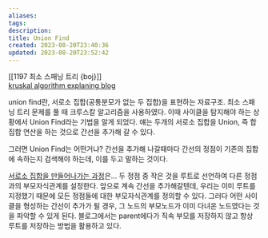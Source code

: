 ```yaml
---
aliases: 
tags: 
description:
title: Union Find
created: 2023-08-20T23:40:36
updated: 2023-08-20T23:52:42
---
```

[[1197 최소 스패닝 트리 {boj}]]  
[kruskal algorithm explaning blog](https://chanhuiseok.github.io/posts/algo-33/)

union find란, 서로소 집합(공통분모가 없는 두 집합)을 표현하는 자료구조. 최소 스패닝 트리 문제를 풀 때 크루스칼 알고리즘을 사용하였다. 이때 사이클을 탐지해야 하는 상황에서 Union Find라는 기법을 알게 되었다. 얘는 두개의 서로소 집합을 Union, 즉 합집합 연산을 하는 것으로 간선을 추가해 갈 수 있다. 

그러면 Union Find는 어떤거냐? 간선을 추가해 나갈때마다 간선의 정점이 기존의 집합에 속하는지 검색해야 하는데, 이를 두고 말하는 것이다.

[서로소 집합을 만들어나가는 과정](https://m.blog.naver.com/ndb796/221230994142)은... 두 정점 중 작은 것을 루트로 선언하여 다른 정점과의 부모자식관계를 설정한다. 앞으로 계속 간선을 추가해갈텐데, 우리는 이미 루트를 지정했기 때문에 모든 정점들에 대한 부모자식관계를 정의할 수 있다. 그러다 어떤 사이클을 형성하는 간선이 추가가 될 경우, 그 노드의 부모노드가 이미 다녀온 노드였다는 것을 파악할 수 있게 된다. 블로그에서는 parent에다가 직속 부모를 저장하지 않고 항상 루트를 저장하는 방법을 활용하고 있다.
